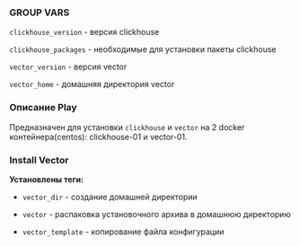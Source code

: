 ### GROUP VARS

`clickhouse_version` - версия clickhouse

`clickhouse_packages` - необходимые для установки пакеты clickhouse

`vector_version` - версия vector

`vector_home` - домашняя директория vector

### Описание Play

Предназначен для установки `clickhouse` и `vector` на 2 docker контейнера(centos): clickhouse-01 и vector-01.

### Install Vector

__Установлены теги:__

- `vector_dir` - создание домашней директории

- `vector` - распаковка установочного архива в домашнюю директорию

- `vector_template` - копирование файла конфигурации
  